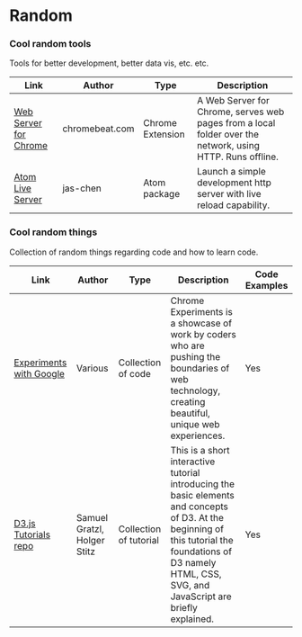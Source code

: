 # Random

### Cool random tools
Tools for better development, better data vis, etc. etc.

Link | Author | Type | Description
--- | --- | --- | ---
[Web Server for Chrome](https://chrome.google.com/webstore/detail/web-server-for-chrome/ofhbbkphhbklhfoeikjpcbhemlocgigb) | chromebeat.com | Chrome Extension | A Web Server for Chrome, serves web pages from a local folder over the network, using HTTP. Runs offline.
[Atom Live Server](https://atom.io/packages/atom-live-server) | jas-chen | Atom package | Launch a simple development http server with live reload capability.


### Cool random things
Collection of random things regarding code and how to learn code.

Link | Author | Type | Description | Code Examples
--- | --- | --- | --- | ---
[Experiments with Google](https://experiments.withgoogle.com/collection/chrome) | Various | Collection of code | Chrome Experiments is a showcase of work by coders who are pushing the boundaries of web technology, creating beautiful, unique web experiences. | Yes
[D3.js Tutorials repo](https://github.com/sgratzl/d3tutorial)| Samuel Gratzl, Holger Stitz | Collection of tutorial | This is a short interactive tutorial introducing the basic elements and concepts of D3. At the beginning of this tutorial the foundations of D3 namely HTML, CSS, SVG, and JavaScript are briefly explained. | Yes
